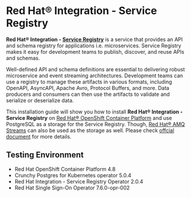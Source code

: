 # Red Hat® Integration - Service Registry

**Red Hat® Integration - [Service Registry](https://www.redhat.com/en/topics/integration/what-is-a-service-registry)** is a service that provides an API and schema registry for applications i.e. microservices. Service Registry makes it easy for development teams to publish, discover, and reuse APIs and schemas.

Well-defined API and schema definitions are essential to delivering robust microservice and event streaming architectures. Development teams can use a registry to manage these artifacts in various formats, including OpenAPI, AsyncAPI, Apache Avro, Protocol Buffers, and more. Data producers and consumers can then use the artifacts to validate and serialize or deserialize data.

This installation guide will show you how to install **Red Hat® Integration - Service Registry** on [Red Hat® OpenShift Container Platform](https://www.redhat.com/en/technologies/cloud-computing/openshift/container-platform) and use PostgreSQL as a storage for the Service Registry. Though, [Red Hat® AMQ Streams](https://www.redhat.com/en/resources/amq-streams-datasheet) can also be used as the storage as well. Please check [offcial document](https://access.redhat.com/documentation/en-us/red_hat_integration/2021.q3/html/installing_and_deploying_service_registry_on_openshift/index) for more details.

## Testing Environment

- Red Hat OpenShift Container Platform 4.8
- Crunchy Postgres for Kubernetes operator 5.0.4
- Red Hat Integration - Service Registry Operator 2.0.4
- Red Hat Single Sign-On Operator 7.6.0-opr-002
